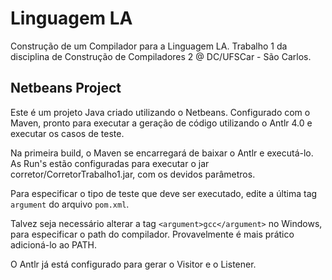 # Linguagem LA

Construção de um Compilador para a Linguagem LA.
Trabalho 1 da disciplina de Construção de Compiladores 2 @ DC/UFSCar - São Carlos.

## Netbeans Project
Este é um projeto Java criado utilizando o Netbeans. Configurado com o Maven, pronto para executar a geração de código
utilizando o Antlr 4.0 e executar os casos de teste.

Na primeira build, o Maven se encarregará de baixar o Antlr e executá-lo.
As Run's estão configuradas para executar o jar corretor/CorretorTrabalho1.jar, com os devidos parâmetros.

Para especificar o tipo de teste que deve ser executado, edite a última tag `argument` do arquivo `pom.xml`.

Talvez seja necessário alterar a tag `<argument>gcc</argument>` no Windows, para especificar o path do compilador. Provavelmente é mais prático adicioná-lo ao PATH.

O Antlr já está configurado para gerar o Visitor e o Listener.
